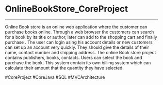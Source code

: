 # OnlineBookStore_CoreProject
------------------------------
Online Book store is an online web application where the customer can purchase
books online. Through a web browser the customers can search for a book by its
title or author, later can add to the shopping cart and finally purchase . The user can login using his account details or new customers can
set up an account very quickly. They should give the details of their name, contact
number and shipping address.
The online Book store project contains publishers, books, contacts.
Users can select the book and purchase the book.
This system contain its own billing system which can calculate their amount that the quantity they have selected.

#CoreProject #CoreJava #SQL #MVCArchitecture
